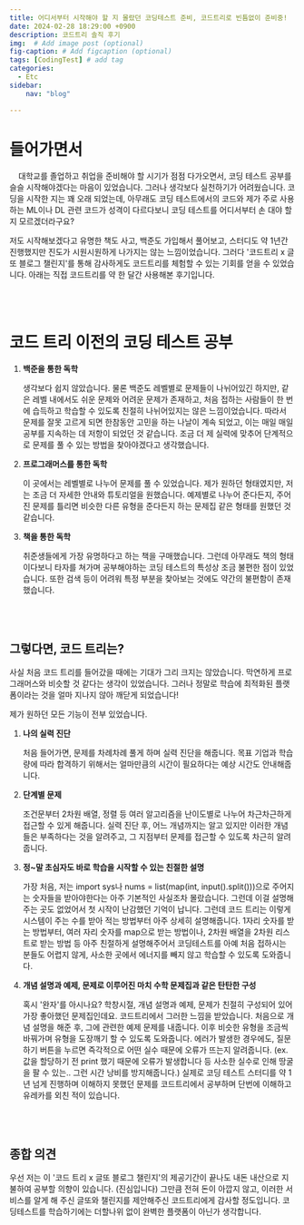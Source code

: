 ```yaml
---
title: 어디서부터 시작해야 할 지 몰랐던 코딩테스트 준비, 코드트리로 빈틈없이 준비중!
date: 2024-02-28 18:29:00 +0900
description: 코드트리 솔직 후기
img:  # Add image post (optional)
fig-caption: # Add figcaption (optional)
tags: [CodingTest] # add tag
categories:
  - Etc
sidebar:
    nav: "blog"

---
```


# **들어가면서**

&#160;&#160;&#160; 대학교를 졸업하고 취업을 준비해야 할 시기가 점점 다가오면서, 코딩 테스트 공부를 슬슬 시작해야겠다는 마음이 있었습니다. 그러나 생각보다 실천하기가 어려웠습니다. 코딩을 시작한 지는 꽤 오래 되었는데, 아무래도 코딩 테스트에서의 코드와 제가 주로 사용하는 ML이나 DL 관련 코드가 성격이 다르다보니 코딩 테스트를 어디서부터 손 대야 할 지 모르겠더라구요? 

저도 시작해보겠다고 유명한 책도 사고, 백준도 가입해서 풀어보고, 스터디도 약 1년간 진행했지만 진도가 시원시원하게 나가지는 않는 느낌이었습니다. 그러다 '코드트리 x 글또 블로그 챌린지'를 통해 감사하게도 코드트리를 체험할 수 있는 기회를 얻을 수 있었습니다. 아래는 직접 코드트리를 약 한 달간 사용해본 후기입니다.

<br/>

<br/>

# 코드 트리 이전의 코딩 테스트 공부

1. **백준을 통한 독학**

   생각보다 쉽지 않았습니다. 물론 백준도 레벨별로 문제들이 나뉘어있긴 하지만, 같은 레벨 내에서도 쉬운 문제와 어려운 문제가 존재하고, 처음 접하는 사람들이 한 번에 습득하고 학습할 수 있도록 친절히 나뉘어있지는 않은 느낌이었습니다. 따라서 문제를 잘못 고르게 되면 한참동안 고민을 하는 나날이 계속 되었고, 이는 매일 매일 공부를 지속하는 데 저항이 되었던 것 같습니다. 조금 더 제 실력에 맞추어 단계적으로 문제를 풀 수 있는 방법을 찾아야겠다고 생각했습니다. 

2. **프로그래머스를 통한 독학**

   이 곳에서는 레벨별로 나누어 문제를 풀 수 있었습니다. 제가 원하던 형태였지만, 저는 조금 더 자세한 안내와 튜토리얼을 원했습니다. 예제별로 나누어 준다든지, 주어진 문제를 틀리면 비슷한 다른 유형을 준다든지 하는 문제집 같은 형태를 원했던 것 같습니다.

3. **책을 통한 독학**

   취준생들에게 가장 유명하다고 하는 책을 구매했습니다. 그런데 아무래도 책의 형태이다보니 타자를 쳐가며 공부해야하는 코딩 테스트의 특성상 조금 불편한 점이 있었습니다. 또한 검색 등이 어려워 특정 부분을 찾아보는 것에도 약간의 불편함이 존재했습니다.

<br/>

<br/>

## 그렇다면, 코드 트리는?

사실 처음 코드 트리를 들어갔을 때에는 기대가 그리 크지는 않았습니다. 막연하게 프로그래머스와 비슷할 것 같다는 생각이 있었습니다. 그러나 정말로 학습에 최적화된 플랫폼이라는 것을 얼마 지나지 않아 깨닫게 되었습니다!

제가 원하던 모든 기능이 전부 있었습니다.

1. **나의 실력 진단**

   처음 들어가면, 문제를 차례차례 풀게 하며 실력 진단을 해줍니다. 목표 기업과 학습량에 따라 합격하기 위해서는 얼마만큼의 시간이 필요하다는 예상 시간도 안내해줍니다. 

2. **단계별 문제**

   조건문부터 2차원 배열, 정렬 등 여러 알고리즘을 난이도별로 나누어 차근차근하게 접근할 수 있게 해줍니다. 실력 진단 후, 어느 개념까지는 알고 있지만 이러한 개념들은 부족하다는 것을 알려주고, 그 지점부터 문제를 접근할 수 있도록 차근히 알려줍니다.

3. **정~말 초심자도 바로 학습을 시작할 수 있는 친절한 설명**

   가장 처음, 저는 import sys나 nums = list(map(int, input().split()))으로 주어지는 숫자들을 받아야한다는 아주 기본적인 사실조차 몰랐습니다. 그런데 이걸 설명해주는 곳도 없었어서 첫 시작이 난감했던 기억이 납니다. 그런데 코드 트리는 이렇게 시스템이 주는 수를 받아 적는 방법부터 아주 상세히 설명해줍니다. 1자리 숫자를 받는 방법부터, 여러 자리 숫자를 map으로 받는 방법이나, 2차원 배열을 2차원 리스트로 받는 방법 등 아주 친절하게 설명해주어서 코딩테스트를 아예 처음 접하시는 분들도 어렵지 않게, 사소한 곳에서 에너지를 빼지 않고 학습할 수 있도록 도와줍니다. 

4. **개념 설명과 예제, 문제로 이루어진 마치 수학 문제집과 같은 탄탄한 구성**

   혹시 '완자'를 아시나요? 학창시절, 개념 설명과 예제, 문제가 친절히 구성되어 있어 가장 좋아했던 문제집인데요. 코드트리에서 그러한 느낌을 받았습니다. 처음으로 개념 설명을 해준 후, 그에 관련한 예제 문제를 내줍니다. 이후 비슷한 유형을 조금씩 바꿔가며 유형을 도장깨기 할 수 있도록 도와줍니다. 에러가 발생한 경우에도, 질문하기 버튼을 누르면 즉각적으로 어떤 실수 때문에 오류가 뜨는지 알려줍니다. (ex. 값을 할당하기 전 print 했기 때문에 오류가 발생합니다 등 사소한 실수로 인해 땅굴을 팔 수 있는.. 그런 시간 낭비를 방지해줍니다.) 실제로 코딩 테스트 스터디를 약 1년 넘게 진행하며 이해하지 못했던 문제를 코드트리에서 공부하며 단번에 이해하고 유레카를 외친 적이 있습니다.

<br/>

<br/>

## 종합 의견

우선 저는 이 '코드 트리 x 글또 블로그 챌린지'의 제공기간이 끝나도 내돈 내산으로 지불하여 공부할 의향이 있습니다. (진심입니다) 그만큼 전혀 돈이 아깝지 않고, 이러한 서비스를 알게 해 주신 글또와 챌린지를 제안해주신 코드트리에게 감사할 정도입니다. 코딩테스트를 학습하기에는 더할나위 없이 완벽한 플랫폼이 아닌가 생각합니다. 

<br/>

<br/>







